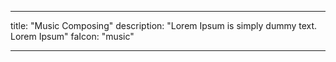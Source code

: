 --- 

title: "Music Composing"
description: "Lorem Ipsum is simply dummy text. Lorem Ipsum"
faIcon: "music"

--- 